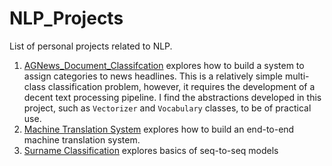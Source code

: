# NLP_Projects
List of personal projects related to NLP.

1. [AGNews_Document_Classifcation](https://github.com/mleila/AGNews_Document_Classifcation) explores how to build a system to assign categories to news headlines. This is a relatively simple multi-class classification problem, however, it requires the development of a decent text processing pipeline. I find the abstractions developed in this project, such as `Vectorizer` and `Vocabulary` classes, to be of practical use.
2. [Machine Translation System](https://github.com/mleila/machine_translation) explores how to build an end-to-end machine translation system.
3. [Surname Classification](https://github.com/mleila/surname_predictor) explores basics of seq-to-seq models
